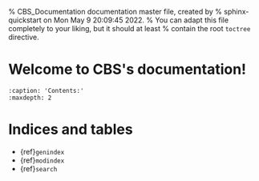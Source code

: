 % CBS_Documentation documentation master file, created by
% sphinx-quickstart on Mon May  9 20:09:45 2022.
% You can adapt this file completely to your liking, but it should at least
% contain the root `toctree` directive.

# Welcome to CBS's documentation!

```{toctree}
:caption: 'Contents:'
:maxdepth: 2
```

# Indices and tables

- {ref}`genindex`
- {ref}`modindex`
- {ref}`search`
